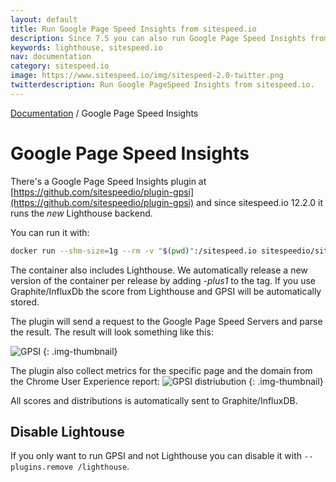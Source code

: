 ```yaml
---
layout: default
title: Run Google Page Speed Insights from sitespeed.io
description: Since 7.5 you can also run Google Page Speed Insights from sitespeed.io
keywords: lighthouse, sitespeed.io
nav: documentation
category: sitespeed.io
image: https://www.sitespeed.io/img/sitespeed-2.0-twitter.png
twitterdescription: Run Google PageSpeed Insights from sitespeed.io.
---
```

[Documentation](/documentation/sitespeed.io/) / Google Page Speed Insights

# Google Page Speed Insights

There's a Google Page Speed Insights plugin at [https://github.com/sitespeedio/plugin-gpsi](https://github.com/sitespeedio/plugin-gpsi) and since sitespeed.io 12.2.0 it runs the *new* Lighthouse backend.

You can run it with: 

```bash
docker run --shm-size=1g --rm -v "$(pwd)":/sitespeed.io sitespeedio/sitespeed.io:{% include version/sitespeed.io.txt %}-plus1 https://www.sitespeed.io/ --plugins.remove /lighthouse
``` 

The container also includes Lighthouse. We automatically release a new version of the container per release by adding *-plus1* to the tag. If you use Graphite/InfluxDb the score from Lighthouse and GPSI will be automatically stored.

The plugin will send a request to the Google Page Speed Servers and parse the result. The result will look something like this:

![GPSI]({{site.baseurl}}/img/gpsi-lighthouse.png)
{: .img-thumbnail}

The plugin also collect metrics for the specific page and the domain from the Chrome User Experience report:
![GPSI distriubution]({{site.baseurl}}/img/gpsi-distribution.png)
{: .img-thumbnail}

All scores and distributions is automatically sent to Graphite/InfluxDB.

## Disable Lightouse
If you only want to run GPSI and not Lighthouse you can disable it with `--plugins.remove /lighthouse`.
